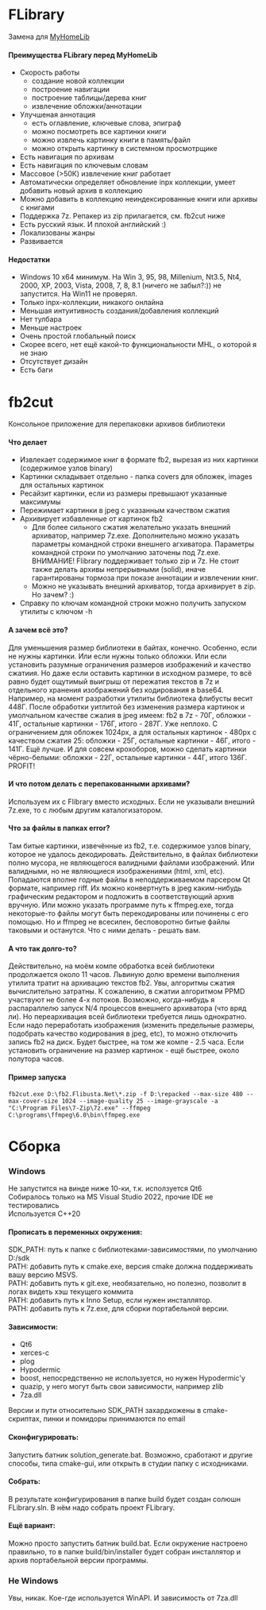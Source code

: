 # FLibrary

Замена для [MyHomeLib](https://github.com/OleksiyPenkov/MyHomeLib)

#### Преимущества FLibrary перед MyHomeLib
* Скорость работы
  * создание новой коллекции
  * построение навигации
  * построение таблицы/дерева книг
  * извлечение обложки/аннотации
* Улучшеная аннотация
  * есть оглавление, ключевые слова, эпиграф
  * можно посмотреть все картинки книги
  * можно извлечь картинку книги в память/файл
  * можно открыть картинку в системном просмотрщике
* Есть навигация по архивам
* Есть навигация по ключевым словам
* Массовое (>50К) извлечение книг работает
* Автоматически определяет обновление inpx коллекции, умеет добавить новый архив в коллекцию
* Можно добавить в коллекцию неиндексированные книги или архивы с книгами
* Поддержка 7z. Репакер из zip прилагается, см. fb2cut ниже
* Есть русский язык. И плохой английский :)
* Локализованы жанры
* Развивается
#### Недостатки
* Windows 10 x64 минимум. На Win 3, 95, 98, Millenium, Nt3.5, Nt4, 2000, XP, 2003, Vista, 2008, 7, 8, 8.1 (ничего не забыл?:)) не запустится. На Win11 не проверял.
* Только inpx-коллекции, никакого онлайна
* Меньшая интуитивность создания/добавления коллекций
* Нет тулбара
* Меньше настроек
* Очень простой глобальный поиск
* Скорее всего, нет ещё какой-то функциональности MHL, о которой я не знаю
* Отсутствует дизайн
* Есть баги

# fb2cut

Консольное приложение для перепаковки архивов библиотеки  

#### Что делает
* Извлекает содержимое книг в формате fb2, вырезая из них картинки (содержимое узлов binary)
* Картинки складывает отдельно - папка covers для обложек, images для остальных картинок
* Ресайзит картинки, если из размеры превышают указанные максимумы
* Пережимает картинки в jpeg с указанным качеством сжатия
* Архивирует избавленные от картинок fb2
  * Для более сильного сжатия желательно указать внешний архиватор, например 7z.exe. Дополнительно можно указать параметры командной строки внешнего агхиватора. Параметры командной строки по умолчанию заточены под 7z.exe. ВНИМАНИЕ! Flibrary поддерживает только zip и 7z. Не стоит также делать архивы непрерывными (solid), иначе гарантированы тормоза при показе аннотации и извлечении книг.
  * Можно не указывать внешний архиватор, тогда архивирует в zip. Но зачем? :)
* Справку по ключам командной строки можно получить запуском утилиты с ключом -h

#### А зачем всё это?
Для уменьшения размер библиотеки в байтах, конечно. Особенно, если не нужны картинки. Или если нужны только обложки. Или если установить разумные ограничения размеров изображений и качество сжатиия. Но даже если оставить картинки в исходном размере, то всё равно будет ощутимый выигрыш от пережатия текстов в 7z и отдельного хранения изображений без кодирования в base64. Например, на момент разработки утилиты библиотека флибусты весит 448Г. После обработки уитлитой без изменения размера картинок и умолчальном качестве сжалия в jpeg имеем: fb2 в 7z - 70Г, обложки - 41Г, остальные картинки - 176Г, итого - 287Г. Уже неплохо. С ограничением для обложек 1024px, а для остальных картинок - 480px с качеством сжатия 25: обложки - 25Г, остальные картинки - 46Г, итого - 141Г. Ещё лучше. И для совсем крохоборов, можно сделать картинки чёрно-белыми: обложки - 22Г, остальные картинки - 44Г, итого 136Г. PROFIT!

#### И что потом делать с перепакованными архивами?
Используем их с Flibrary вместо исходных. Если не указывали внешний 7z.exe, то с любым другим каталогизатором.

#### Что за файлы в папках error?
Там битые картинки, извечённые из fb2, т.е. содержимое узлов binary, которое не удалось декодировать. Действительно, в файлах библиотеки полно мусора, не являющегося валидными файлами изображений. Или валидными, но не являющиеся изображениями (html, xml, etc). Попадаются вполне годные файлы в неподдерживаемом парсером Qt формате, например riff. Их можно конвертнуть в jpeg каким-нибудь графическим редактором и подложить в соответствующий архив вручную. Или можно указать программе путь к ffmpeg.exe, тогда некоторые-то файлы могут быть перекодированы или починены с его помощью. Но и ffmpeg не всесилен, бесповоротно битые файлы таковыми и останутся. Что с ними делать - решать вам.

#### А что так долго-то?
Действительно, на моём компе обработка всей библиотеки продолжается около 11 часов. Львиную долю времени выполнения утилита тратит на архивацию текстов fb2. Увы, алгоритмы сжатия вычислительно затратны. К сожалению, в сжатии алгоритмом PPMD участвуют не более 4-х потоков. Возможно, когда-нибудь я распараллелю запуск N/4 процессов внешнего архиватора (что вряд ли). Но переархивация всей библиотеки требуется лишь однократно. Если надо переработать изображения (изменить предельные размеры, подобрать качество кодирования в jpeg, etc), то можно отключить запись fb2 на диск. Будет быстрее, на том же компе - 2.5 часа. Если установить ограничение на размер картинок - ещё быстрее, около полутора часов.

#### Пример запуска
```
fb2cut.exe D:\fb2.Flibusta.Net\*.zip -f D:\repacked --max-size 480 --max-cover-size 1024 --image-quality 25 --image-grayscale -a "C:\Program Files\7-Zip\7z.exe" --ffmpeg C:\programs\ffmpeg\6.0\bin\ffmpeg.exe
```

# Сборка  
### Windows  
Не запустится на винде ниже 10-ки, т.к. исползуется Qt6  
Собиралось только на MS Visual Studio 2022, прочие IDE не тестировались  
Используется C++20  

#### Прописать в переменных окружения:  
SDK_PATH: путь к папке с библиотеками-зависимостями, по умолчанию D:/sdk  
PATH: добавить путь к cmake.exe, версия cmake должна поддерживать вашу версию MSVS.  
PATH: добавить путь к git.exe, необязательно, но полезно, позволит в логах видеть хэш текущего коммита  
PATH: добавить путь к Inno Setup, если нужен инсталлятор.  
PATH: добавить путь к 7z.exe, для сборки портабельной версии.  

#### Зависимости:  
* Qt6  
* xerces-c  
* plog  
* Hypodermic  
* boost, непосредственно не используется, но нужен Hypodermic'у  
* quazip, у него могут быть свои зависимости, например zlib  
* 7za.dll  

Версии и пути относительно SDK_PATH захардкожены в cmake-скриптах, пинки и помидоры принимаются по email  

#### Сконфигурировать:
Запустить батник solution_generate.bat. Возможно, сработают и другие способы, типа cmake-gui, или открыть в студии папку с исходниками.   

#### Собрать:
В результате конфигурирования в папке build будет создан солюшн FLibrary.sln. В нём надо собрать проект FLibrary.  

#### Ещё вариант:
Можно просто запустить батник build.bat. Если окружение настроено правильно, то в папке build/bin/installer будет собран инсталлятор и архив портабельной версии программы.

### Не Windows  
Увы, никак. Кое-где используется WinAPI. И зависимость от 7za.dll  
